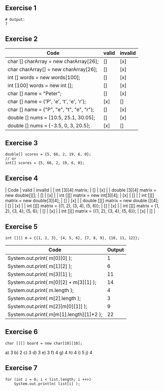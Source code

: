 ## Exercise 1
```
# Output:
7
```

## Exercise 2

| Code | valid | invalid |
| ---- | ----- | ------- |
| char [] charArray = new charArray[26]; | [] | [x] |
| char charArray[] = new charArray[26]; | [] | [x] |
| int [] words = new words[100]; | [] | [x] |
| int [100] words = new int []; | [] | [x] |
| char [] name = "Peter"; | [] | [x] |
| char [] name = {'P', 'e', 't', 'e', 'r'}; | [x] | [] |
| char [] name = {"P", "e", "t", "e", "r"}; | [] | [x] |
| double [] nums = [10.5, 25.1, 30.05]; | [] | [x] |
| double [] nums = {-3.5, 0, 3, 20.5}; | [x] | [] |


## Exercise 3

```
double[] scores = {5, 66, 2, 19, 6, 0};
// or
int[] scores = {5, 66, 2, 19, 6, 0};
```

## Exercise 4
| Code | valid | invalid |
| int [3][4] matrix; | [] | [x] |
| double [3][4] matrix = new double[][]; | [] | [x] |
| int [][] matrix = new int[3][4]; | [x] | [] |
| int [][] matrix = new double[3][4]; | [] | [x] |
| double [][] matrix = new double [][4]; | [] | [x] |
| int [][] matrix = {(1, 2), (3, 4), (5, 6)}; | [] | [x] |
| int [][] matrix = {1, 2}, {3, 4}, {5, 6}; | [] | [x] |
| int [][] matrix = {{1, 2}, {3, 4}, {5, 6}}; | [x] | [] |

## Exercise 5
```
int [][] m = {{1, 2, 3}, {4, 5, 6}, {7, 8, 9}, {10, 11, 12}};
```
| Code | Output |
| ---- | ------ |
| System.out.print( m[0][0] ); | 1 |
| System.out.print( m[1][2] ); | 6 |
| System.out.print( m[3][1] ); | 11 |
| System.out.print( m[0][2] + m[3][1] ); | 14 |
| System.out.print( m.length ); | 4 |
| System.out.print( m[2].length ); | 3 |
| System.out.print( m[2][m[0][1]] ); | 9 |
| System.out.print( m[m[1].length][1]*2 ); | 22 |

## Exercise 6
```
char [][] board = new char[10][10];
``` 
a) 3
b) 2
c) 3
d) 3
e) 3
f) 4
g) 4
h) 4
i) 5
j) 4

## Exercise 7
```
for (int i = 0; i < list.length; i ++>)
    System.out.println( list[i] );
```

